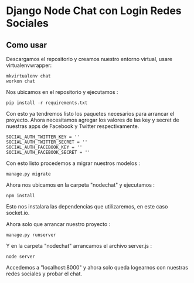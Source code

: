 Django Node Chat con Login Redes Sociales
=================

## Como usar

Descargamos el repositorio y creamos nuestro entorno virtual, usare virtualenvwrapper:

    mkvirtualenv chat
    workon chat

Nos ubicamos en el repositorio y ejecutamos :

    pip install -r requirements.txt
    
Con esto ya tendremos listo los paquetes necesarios para arrancar el proyecto.
Ahora necesitamos agregar los valores de las key y secret de nuestras apps de Facebook y Twitter respectivamente.

    SOCIAL_AUTH_TWITTER_KEY = ''
    SOCIAL_AUTH_TWITTER_SECRET = ''
    SOCIAL_AUTH_FACEBOOK_KEY = ''
    SOCIAL_AUTH_FACEBOOK_SECRET = ''

Con esto listo procedemos a migrar nuestros modelos :

    manage.py migrate

Ahora nos ubicamos en la carpeta "nodechat" y ejecutamos :

    npm install

Esto nos instalara las dependencias que utilizaremos, en este caso socket.io.

Ahora solo que arrancar nuestro proyecto :

    manage.py runserver

Y en la carpeta "nodechat" arrancamos el archivo server.js :

    node server

Accedemos a "localhost:8000" y ahora solo queda logearnos con nuestras redes sociales y probar el chat.
